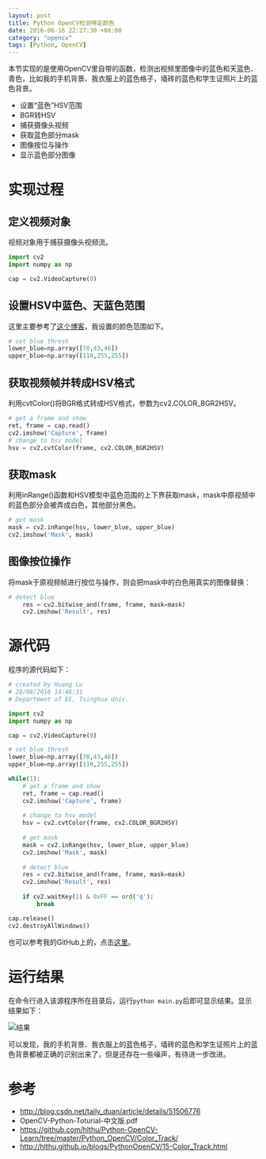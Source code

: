 ```yaml
---
layout: post
title: Python OpenCV检测特定颜色
date: 2016-06-16 22:27:30 +08:00
category: "opencv"
tags: [Python, OpenCV]
---
```



本节实现的是使用OpenCV里自带的函数，检测出视频里图像中的蓝色和天蓝色、青色，比如我的手机背景、我衣服上的蓝色格子，墙砖的蓝色和学生证照片上的蓝色背景。

- 设置“蓝色”HSV范围
- BGR转HSV
- 捕获摄像头视频
- 获取蓝色部分mask
- 图像按位与操作
- 显示蓝色部分图像


# 实现过程

## 定义视频对象
视频对象用于捕获摄像头视频流。

``` python
import cv2
import numpy as np

cap = cv2.VideoCapture(0)
```

## 设置HSV中蓝色、天蓝色范围
这里主要参考了[这个博客](http://blog.csdn.net/taily_duan/article/details/51506776)，我设置的颜色范围如下。

```python
# set blue thresh
lower_blue=np.array([78,43,46])
upper_blue=np.array([110,255,255])
```


## 获取视频帧并转成HSV格式
利用cvtColor()将BGR格式转成HSV格式，参数为cv2.COLOR_BGR2HSV。

```python
# get a frame and show
ret, frame = cap.read()
cv2.imshow('Capture', frame)
# change to hsv model
hsv = cv2.cvtColor(frame, cv2.COLOR_BGR2HSV)
```

## 获取mask
利用inRange()函数和HSV模型中蓝色范围的上下界获取mask，mask中原视频中的蓝色部分会被弄成白色，其他部分黑色。


```python
# get mask
mask = cv2.inRange(hsv, lower_blue, upper_blue)
cv2.imshow('Mask', mask)
```

## 图像按位操作
将mask于原视频帧进行按位与操作，则会把mask中的白色用真实的图像替换：

```python
# detect blue
	res = cv2.bitwise_and(frame, frame, mask=mask)
	cv2.imshow('Result', res)
```

# 源代码
程序的源代码如下：

```python
# created by Huang Lu
# 28/08/2016 14:46:31 
# Department of EE, Tsinghua Univ.

import cv2
import numpy as np

cap = cv2.VideoCapture(0)

# set blue thresh
lower_blue=np.array([78,43,46])
upper_blue=np.array([110,255,255])

while(1):
	# get a frame and show
	ret, frame = cap.read()
	cv2.imshow('Capture', frame)
	
	# change to hsv model
	hsv = cv2.cvtColor(frame, cv2.COLOR_BGR2HSV)
	
	# get mask
	mask = cv2.inRange(hsv, lower_blue, upper_blue)
	cv2.imshow('Mask', mask)
	
	# detect blue
	res = cv2.bitwise_and(frame, frame, mask=mask)
	cv2.imshow('Result', res)
	
	if cv2.waitKey(1) & 0xFF == ord('q'):
		break

cap.release()
cv2.destroyAllWindows()

```

也可以参考我的GitHub上的，点击[这里](https://github.com/hlthu/Python-OpenCV-Learn/tree/master/Python_OpenCV/Color_Track/)。

# 运行结果
在命令行进入该源程序所在目录后，运行`python main.py`后即可显示结果。显示结果如下：

![结果](https://raw.githubusercontent.com/hlthu/Python-OpenCV-Learn/master/Color_Track/Screenshot.png)

可以发现，我的手机背景、我衣服上的蓝色格子，墙砖的蓝色和学生证照片上的蓝色背景都被正确的识别出来了，但是还存在一些噪声，有待进一步改进。

# 参考
- http://blog.csdn.net/taily_duan/article/details/51506776
- OpenCV-Python-Toturial-中文版.pdf
- https://github.com/hlthu/Python-OpenCV-Learn/tree/master/Python_OpenCV/Color_Track/
- http://hlthu.github.io/blogs/PythonOpenCV/15-Color_Track.html